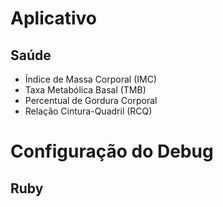 # Aplicativo
## Saúde
- Índice de Massa Corporal (IMC)
- Taxa Metabólica Basal (TMB)
- Percentual de Gordura Corporal
- Relação Cintura-Quadril (RCQ)


# Configuração do Debug
## Ruby

